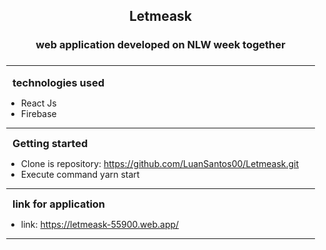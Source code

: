 <body style="margin: 5px;
    padding: 5px;
    box-sizing: border-box;">

<h2 align="center">Letmeask </h2>
<h3 align="center">web application developed on NLW week together<h3/>
<hr/>



<h3 style="margin:10px">
technologies used
</h3>

<ul>
  <li>React Js </li>
  <li>Firebase</li>
</ul>
<hr>
<h3 style="margin:10px">
Getting started
</h3>

<ul>
  <li>Clone is repository: <a href="">https://github.com/LuanSantos00/Letmeask.git</a> </li>
  <li>Execute command yarn start</li>
</ul>

<hr>
<h3 style="margin:10px">
link for application
</h3>

<ul>
<li>link: <a href="https://letmeask-55900.web.app/" target="-blak">https://letmeask-55900.web.app/</a>  </li>
  
</ul>

<hr>

</body>